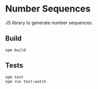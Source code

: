 # Number Sequences

JS library to generate number sequences.

## Build

```
npm build
```

## Tests

```
npm test
npm run test:watch
```
